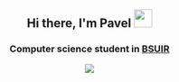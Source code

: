 <h2 align="center">Hi there, I'm Pavel <img src="https://github.com/blackcater/blackcater/raw/main/images/Hi.gif" height="32"/></h2>
<h3 align="center">Computer science student in <a href="https://www.bsuir.by/" target="_blank">BSUIR</a></h3>
<!--
<div align="center"><img src="https://readme-typing-svg.demolab.com?font=Bree+Serif&duration=4500&pause=600&color=FF2525&center=true&vCenter=true&width=460&height=18&lines=Computer+science+student+in"/></div>
-->
<!--
**gabrpavel/gabrpavel** is a ✨ _special_ ✨ repository because its `README.md` (this file) appears on your GitHub profile.

Here are some ideas to get you started:

- 🔭 I’m currently working on ...
- 🌱 I’m currently learning ...
- 👯 I’m looking to collaborate on ...
- 🤔 I’m looking for help with ...
- 💬 Ask me about ...
- 📫 How to reach me: ...
- 😄 Pronouns: ...
- ⚡ Fun fact: ...
-->
<!---Для компактной версии-->
<div align="center"><img src="https://github-readme-stats.vercel.app/api/top-langs/?username=gabrpavel&layout=compact&hide=CMake,HTML,CSS&card_width=400"/>
</div>


